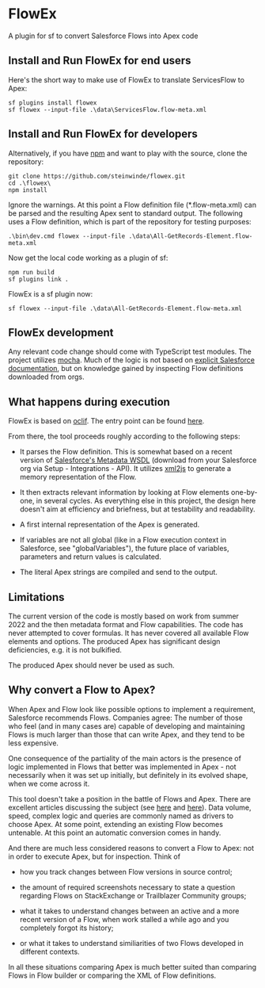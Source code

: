 # FlowEx

A plugin for sf to convert Salesforce Flows into Apex code

## Install and Run FlowEx for end users

Here's the short way to make use of FlowEx to translate ServicesFlow to Apex:

```
sf plugins install flowex
sf flowex --input-file .\data\ServicesFlow.flow-meta.xml
```

## Install and Run FlowEx for developers

Alternatively, if you have [npm](https://docs.npmjs.com/downloading-and-installing-node-js-and-npm) and want to play with the source, clone the repository:

```
git clone https://github.com/steinwinde/flowex.git
cd .\flowex\
npm install
```

Ignore the warnings. At this point a Flow definition file (\*.flow-meta.xml) can be parsed and the resulting Apex sent to standard output. The following uses a Flow definition, which is part of the repository for testing purposes:

```
.\bin\dev.cmd flowex --input-file .\data\All-GetRecords-Element.flow-meta.xml
```

Now get the local code working as a plugin of sf:

```
npm run build
sf plugins link .
```

FlowEx is a sf plugin now:

```
sf flowex --input-file .\data\All-GetRecords-Element.flow-meta.xml
```

## FlowEx development

Any relevant code change should come with TypeScript test modules. The project utilizes [mocha](https://mochajs.org/). Much of the logic is not based on [explicit Salesforce documentation](https://developer.salesforce.com/docs/atlas.en-us.api_meta.meta/api_meta/meta_visual_workflow.htm), but on knowledge gained by inspecting Flow definitions downloaded from orgs.

## What happens during execution

FlowEx is based on [oclif](https://oclif.io/). The entry point can be found [here](src/commands/apex/index.ts).

From there, the tool proceeds roughly according to the following steps:

- It parses the Flow definition. This is somewhat based on a recent version of [Salesforce's Metadata WSDL](src/types/metadata.xml) (download from your Salesforce org via Setup - Integrations - API). It utilizes [xml2js](https://www.npmjs.com/package/xml2js) to generate a memory representation of the Flow.

- It then extracts relevant information by looking at Flow elements one-by-one, in several cycles. As everything else in this project, the design here doesn't aim at efficiency and briefness, but at testability and readability.

- A first internal representation of the Apex is generated.

- If variables are not all global (like in a Flow execution context in Salesforce, see "globalVariables"), the future place of variables, parameters and return values is calculated.

- The literal Apex strings are compiled and send to the output.

## Limitations

The current version of the code is mostly based on work from summer 2022 and the then metadata format and Flow capabilities. The code has never attempted to cover formulas. It has never covered all available Flow elements and options. The produced Apex has significant design deficiencies, e.g. it is not bulkified.

The produced Apex should never be used as such.

## Why convert a Flow to Apex?

When Apex and Flow look like possible options to implement a requirement, Salesforce recommends Flows. Companies agree: The number of those who feel (and in many cases are) capable of developing and maintaining Flows is much larger than those that can write Apex, and they tend to be less expensive.

One consequence of the partiality of the main actors is the presence of logic implemented in Flows that better was implemented in Apex - not necessarily when it was set up initially, but definitely in its evolved shape, when we come across it.

This tool doesn't take a position in the battle of Flows and Apex. There are excellent articles discussing the subject (see [here](https://architect.salesforce.com/decision-guides/trigger-automation) and [here](https://architect.salesforce.com/decision-guides/build-forms)). Data volume, speed, complex logic and queries are commonly named as drivers to choose Apex. At some point, extending an existing Flow becomes untenable. At this point an automatic conversion comes in handy.

And there are much less considered reasons to convert a Flow to Apex: not in order to execute Apex, but for inspection. Think of

- how you track changes between Flow versions in source control;

- the amount of required screenshots necessary to state a question regarding Flows on StackExchange or Trailblazer Community groups;

- what it takes to understand changes between an active and a more recent version of a Flow, when work stalled a while ago and you completely forgot its history;

- or what it takes to understand similiarities of two Flows developed in different contexts.

In all these situations comparing Apex is much better suited than comparing Flows in Flow builder or comparing the XML of Flow definitions.
